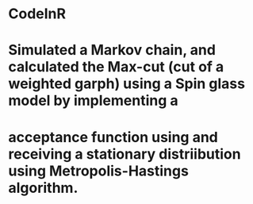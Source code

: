 # CodeInR
# Simulated a Markov chain, and calculated the Max-cut (cut of a weighted garph) using a Spin glass model by implementing a 
# acceptance function using and receiving a stationary distriibution using Metropolis-Hastings algorithm.
